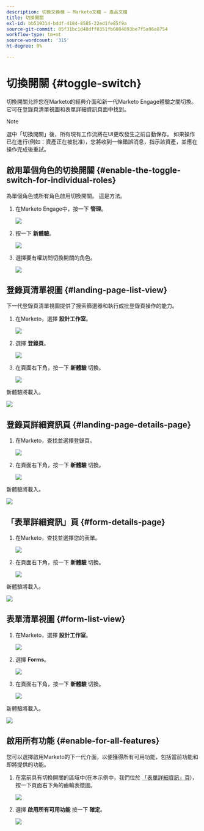 ```yaml
---
description: 切換交換機 — Marketo文檔 — 產品文檔
title: 切換開關
exl-id: bb519314-bddf-4184-8585-22ed1fe85f9a
source-git-commit: 05f31bc1d48dff0351fb6084893be7f5a96a8754
workflow-type: tm+mt
source-wordcount: '315'
ht-degree: 0%

---
```


# 切換開關 {#toggle-switch}

切換開關允許您在Marketo的經典介面和新一代Marketo Engage體驗之間切換。 它可在登錄頁清單視圖和表單詳細資訊頁面中找到。

>[!NOTE]
>
>選中「切換開關」後，所有現有工作流將在UI更改發生之前自動保存。 如果操作已在進行(例如：資產正在被批准)，您將收到一條錯誤消息，指示該資產，並應在操作完成後重試。

## 啟用單個角色的切換開關 {#enable-the-toggle-switch-for-individual-roles}

為單個角色或所有角色啟用切換開關。 這是方法。

1. 在Marketo Engage中，按一下 **管理**。

   ![](assets/toggle-switch-1.png)

1. 按一下 **新體驗**。

   ![](assets/toggle-switch-2.png)

1. 選擇要有權訪問切換開關的角色。

   ![](assets/toggle-switch-3.png)

## 登錄頁清單視圖 {#landing-page-list-view}

下一代登錄頁清單視圖提供了搜索篩選器和執行成批登錄頁操作的能力。

1. 在Marketo，選擇 **設計工作室**。

   ![](assets/toggle-switch-4.png)

1. 選擇 **登錄頁**。

   ![](assets/toggle-switch-5.png)

1. 在頁面右下角，按一下 **新體驗** 切換。

   ![](assets/toggle-switch-6.png)

新體驗將載入。

![](assets/toggle-switch-7.png)

## 登錄頁詳細資訊頁 {#landing-page-details-page}

1. 在Marketo，查找並選擇登錄頁。

   ![](assets/toggle-switch-8.png)

1. 在頁面右下角，按一下 **新體驗** 切換。

   ![](assets/toggle-switch-9.png)

新體驗將載入。

![](assets/toggle-switch-10.png)

## 「表單詳細資訊」頁 {#form-details-page}

1. 在Marketo，查找並選擇您的表單。

   ![](assets/toggle-switch-11.png)

1. 在頁面右下角，按一下 **新體驗** 切換。

   ![](assets/toggle-switch-12.png)

新體驗將載入。

![](assets/toggle-switch-13.png)

## 表單清單視圖 {#form-list-view}

1. 在Marketo，選擇 **設計工作室**。

   ![](assets/toggle-switch-14.png)

1. 選擇 **Forms**。

   ![](assets/toggle-switch-15.png)

1. 在頁面右下角，按一下 **新體驗** 切換。

   ![](assets/toggle-switch-16.png)

新體驗將載入。

![](assets/toggle-switch-17.png)

## 啟用所有功能 {#enable-for-all-features}

您可以選擇啟用Marketo的下一代介面，以便獲得所有可用功能，包括當前功能和即將提供的功能。

1. 在當前具有切換開關的區域中(在本示例中，我們位於 [「表單詳細資訊」頁](#form-details-page))，按一下頁面右下角的齒輪表徵圖。

   ![](assets/toggle-switch-18.png)

1. 選擇 **啟用所有可用功能** 按一下 **確定**。

   ![](assets/toggle-switch-19.png)
